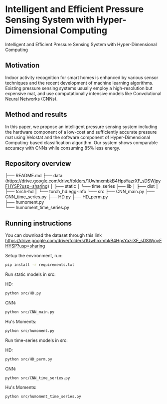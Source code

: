 # Intelligent and Efficient Pressure Sensing System with Hyper-Dimensional Computing

Intelligent and Efficient Pressure Sensing System with Hyper-Dimensional Computing


## Motivation

Indoor activity recognition for smart homes is enhanced by various sensor techniques and the recent development of machine learning algorithms. Existing pressure sensing systems usually employ a high-resolution but expensive mat, and use computationally intensive models like Convolutional Neural Networks (CNNs). 


## Method and results

In this paper, we propose an intelligent pressure sensing system including the hardware component of a low-cost and sufficiently accurate pressure mat using Velostat and the software component of Hyper-Dimensional Computing-based classification algorithm. Our system shows comparable accuracy with CNNs while consuming 85% less energy.


## Repository overview

├── README.md
├── data (https://drive.google.com/drive/folders/1UwhnxmbkB4HpsYazrXF_sDSWjpyFHYSP?usp=sharing)
│   ├── static
│   └── time_series
├── lib
│   ├── dist
│   ├── torch-hd 
│   └── torch_hd.egg-info
└── src
    ├── CNN_main.py
    ├── CNN_time_series.py
    ├── HD.py 
    ├── HD_perm.py   
    ├── humoment.py  
    └── humoment_time_series.py


## Running instructions

You can download the dataset through this link
https://drive.google.com/drive/folders/1UwhnxmbkB4HpsYazrXF_sDSWjpyFHYSP?usp=sharing

Setup the environment, run:
```bash
pip install -r requirements.txt
```


Run static models in src:

HD:
```bash
python src/HD.py
```

CNN:
```bash
python src/CNN_main.py
```

Hu's Moments:
```bash
python src/humoment.py
```

Run time-series models in src:

HD:
```bash
python src/HD_perm.py
```

CNN:
```bash
python src/CNN_time_series.py
```

Hu's Moments:
```bash
python src/humoment_time_series.py
```
<!-- 
## More resources

Point interested users to any related literature and/or documentation.


## About

Explain who has contributed to the repository. You can say it has been part of a class you've taken at Tilburg University. -->
